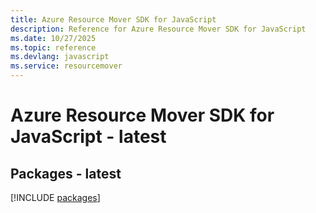 ```yaml
---
title: Azure Resource Mover SDK for JavaScript
description: Reference for Azure Resource Mover SDK for JavaScript
ms.date: 10/27/2025
ms.topic: reference
ms.devlang: javascript
ms.service: resourcemover
---
```

# Azure Resource Mover SDK for JavaScript - latest
## Packages - latest
[!INCLUDE [packages](resource-mover-index.md)]